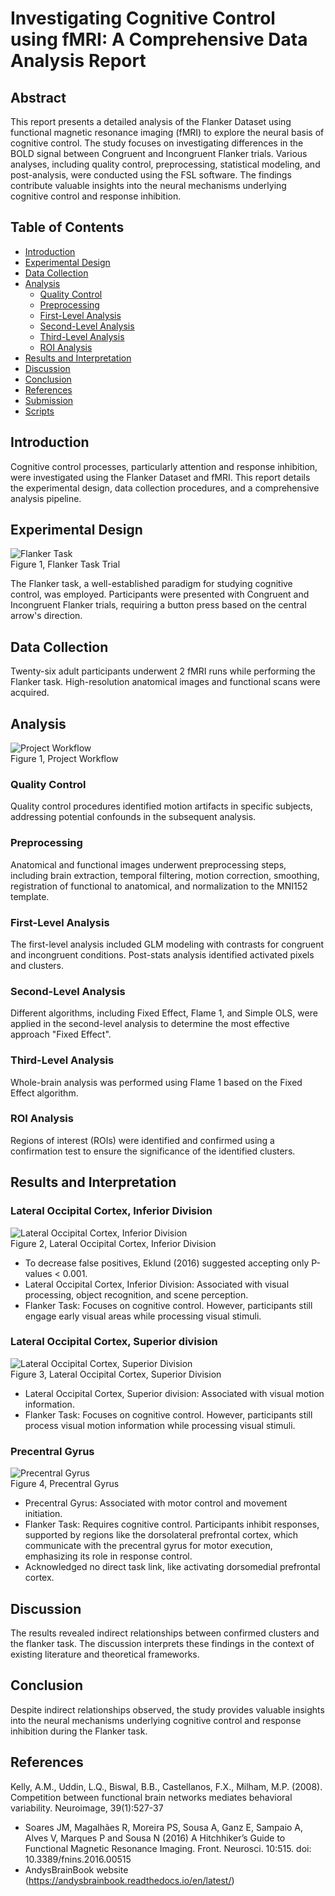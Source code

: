 # Investigating Cognitive Control using fMRI: A Comprehensive Data Analysis Report

## Abstract

This report presents a detailed analysis of the Flanker Dataset using functional magnetic resonance imaging (fMRI) to explore the neural basis of cognitive control. The study focuses on investigating differences in the BOLD signal between Congruent and Incongruent Flanker trials. Various analyses, including quality control, preprocessing, statistical modeling, and post-analysis, were conducted using the FSL software. The findings contribute valuable insights into the neural mechanisms underlying cognitive control and response inhibition.

## Table of Contents

- [Introduction](#introduction)
- [Experimental Design](#experimental-design)
- [Data Collection](#data-collection)
- [Analysis](#analysis)
  - [Quality Control](#quality-control)
  - [Preprocessing](#preprocessing)
  - [First-Level Analysis](#first-level-analysis)
  - [Second-Level Analysis](#second-level-analysis)
  - [Third-Level Analysis](#third-level-analysis)
  - [ROI Analysis](#roi-analysis)
- [Results and Interpretation](#results-and-interpretation)
- [Discussion](#discussion)
- [Conclusion](#conclusion)
- [References](#references)
- [Submission](#submission)
- [Scripts](#scripts)


## Introduction

Cognitive control processes, particularly attention and response inhibition, were investigated using the Flanker Dataset and fMRI. This report details the experimental design, data collection procedures, and a comprehensive analysis pipeline.

## Experimental Design
![Flanker Task](assets/images/Flanker_Task.png)<br>
Figure 1, Flanker Task Trial

The Flanker task, a well-established paradigm for studying cognitive control, was employed. Participants were presented with Congruent and Incongruent Flanker trials, requiring a button press based on the central arrow's direction.

## Data Collection

Twenty-six adult participants underwent 2 fMRI runs while performing the Flanker task. High-resolution anatomical images and functional scans were acquired.

## Analysis
![Project Workflow](assets/images/Project_Workflow.png)<br>
Figure 1, Project Workflow

### Quality Control

Quality control procedures identified motion artifacts in specific subjects, addressing potential confounds in the subsequent analysis.

### Preprocessing

Anatomical and functional images underwent preprocessing steps, including brain extraction, temporal filtering, motion correction, smoothing, registration of functional to anatomical, and normalization to the MNI152 template.

### First-Level Analysis

The first-level analysis included GLM modeling with contrasts for congruent and incongruent conditions. Post-stats analysis identified activated pixels and clusters.

### Second-Level Analysis

Different algorithms, including Fixed Effect, Flame 1, and Simple OLS, were applied in the second-level analysis to determine the most effective approach "Fixed Effect".

### Third-Level Analysis

Whole-brain analysis was performed using Flame 1 based on the Fixed Effect algorithm.

### ROI Analysis

Regions of interest (ROIs) were identified and confirmed using a confirmation test to ensure the significance of the identified clusters.

## Results and Interpretation

### Lateral Occipital Cortex, Inferior Division
![Lateral Occipital Cortex, Inferior Division](assets/images/Lateral_Occipital_Cortex_Inferior_Division.png)<br>
Figure 2, Lateral Occipital Cortex, Inferior Division

- To decrease false positives, Eklund (2016) suggested accepting only P-values < 0.001.
- Lateral Occipital Cortex, Inferior Division: Associated with visual processing, object recognition, and scene perception.
- Flanker Task: Focuses on cognitive control. However, participants still engage early visual areas while processing visual stimuli.

### Lateral Occipital Cortex, Superior division
![Lateral Occipital Cortex, Superior Division](assets/images/Lateral_Occipital_Cortex_Superior_Division.png)<br>
Figure 3, Lateral Occipital Cortex, Superior Division

- Lateral Occipital Cortex, Superior division: Associated with visual motion information.
- Flanker Task: Focuses on cognitive control. However, participants still process visual motion information while processing visual stimuli.

### Precentral Gyrus
![Precentral Gyrus](assets/images/Precentral_Gyrus.png)<br>
Figure 4, Precentral Gyrus

- Precentral Gyrus: Associated with motor control and movement initiation.
- Flanker Task: Requires cognitive control. Participants inhibit responses, supported by regions like the dorsolateral prefrontal cortex, which communicate with the precentral gyrus for motor execution, emphasizing its role in response control.
- Acknowledged no direct task link, like activating dorsomedial prefrontal cortex.

## Discussion

The results revealed indirect relationships between confirmed clusters and the flanker task. The discussion interprets these findings in the context of existing literature and theoretical frameworks.

## Conclusion

Despite indirect relationships observed, the study provides valuable insights into the neural mechanisms underlying cognitive control and response inhibition during the Flanker task.

## References

Kelly, A.M., Uddin, L.Q., Biswal, B.B., Castellanos, F.X., Milham, M.P. (2008). Competition between functional brain networks mediates behavioral variability. Neuroimage, 39(1):527-37
- Soares JM, Magalhães R, Moreira PS, Sousa A, Ganz E, Sampaio A, Alves V, Marques P and Sousa N (2016) A Hitchhiker’s Guide to Functional Magnetic Resonance Imaging. Front. Neurosci. 10:515. doi: 10.3389/fnins.2016.00515
- AndysBrainBook website (https://andysbrainbook.readthedocs.io/en/latest/)
